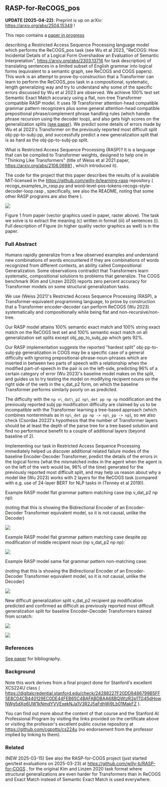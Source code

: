 ## RASP-for-ReCOGS_pos 

**UPDATE (2025-04-22)**: Preprint is up on arXiv: https://arxiv.org/abs/2504.15349 !

This repo contains a [paper in progress](https://raw.githubusercontent.com/willy-b/RASP-for-ReCOGS/main/rasp-for-recogs_pos-wbruns-2024-draft.pdf)

describing a Restricted Access Sequence Processing language model which performs the ReCOGS_pos task (see Wu et al 2023, "ReCOGS: How Incidental Details of a Logical Form Overshadow an Evaluation of Semantic Interpretation", https://arxiv.org/abs/2303.13716 for task description) of translating sentences in a limited subset of English grammar into logical forms (equivalent to a semantic graph, see ReCOGS and COGS papers). This work is an attempt to prove-by-construction that a Transformer can learn to perform the ReCOGS_pos task in a compositional, systematic, length generalizing way and try to understand why some of the specific errors discussed by Wu et al 2023 are observed. We achieve 100% test set Semantic Exact Match accuracy using a flat, non-tree Transformer compatible RASP model. It uses 19 Transformer attention-head compatible grammar pattern recognizers plus some general attention-head compatible prepositional phrase/complement phrase handling rules (which handle phrase recursion using the decoder loop), and also gets high scores on the generalization splits [(see paper)](https://raw.githubusercontent.com/willy-b/RASP-for-ReCOGS/main/rasp-for-recogs_pos-wbruns-2024-draft.pdf). We predict some details of errors made by Wu et al 2023's Transformer on the previously reported most difficult split obj-pp-to-subj-pp, and successfully predict a new generalization split that is as hard as the obj-pp-to-subj-pp split.

What is Restricted Access Sequence Processing (RASP)? It is a language that can be compiled to Transformer weights, designed to help one in "Thinking Like Transformers" (title of Weiss et al 2021 paper, https://arxiv.org/abs/2106.06981 ,  which introduced it).

The code for the project that this paper describes the results of is available MIT-licensed in the https://github.com/willy-b/learning-rasp repository ( recogs_examples_in_rasp.py and word-level-pos-tokens-recogs-style-decoder-loop.rasp , specifically, see also the README, noting that some other RASP programs are also there ).

![](expanded_version_of_sentences_and_lfs_and_lf_graph_figure.png)

Figure 1 from paper (vector graphics used in paper, raster above).
The task we solve is to extract the meaning (c) written in format (iii) of sentences (i). Full description of Figure (in higher quality vector graphics as well) is in the paper.

### Full Abstract

Humans rapidly generalize from a few observed examples and understand new combinations of words encountered if they are combinations of words recognized from different contexts, an ability called Compositional Generalization. Some observations contradict that Transformers learn systematic, compositional solutions to problems that generalize. The COGS benchmark (Kim and Linzen 2020) reports zero percent accuracy for Transformer models on some structural generalization tasks.

We use (Weiss 2021)'s Restricted Access Sequence Processing (RASP), a Transformer-equivalent programming language, to prove by construction that a Transformer encoder-decoder can perform ReCOGS (Wu 2023) systematically and compositionally while being flat and non-recursive/non-tree. 

Our RASP model attains 100% semantic exact match and 100% string exact match on the ReCOGS test set and 100% semantic exact match on all generalization set splits except obj\_pp\_to\_subj\_pp which gets 92%.

Our RASP implementation suggests the reported "hardest split" obj-pp-to-subj-pp generalization in COGS may be a specific case of a general difficulty with ignoring prepositional-phrase-noun-phrases which are inserted in between two parts of speech with a relationship when the modified part-of-speech in the pair is on the left-side, predicting 96\% of a certain category of error (Wu 2023)'s baseline model makes on the split, and guides us to try testing the model on modifying recipient nouns on the right side of the verb in the v\_dat\_p2 form, on which the baseline Transformer performs similarly poorly on as predicted. 

The difficulty with the `np v\_dat\_p2 np\_det pp np np` modification and the previously reported subj pp modification difficulty are claimed by us to be incompatible with the Transformer learning a tree-based approach (which combines nonterminals as in `np\_det pp np -> np\_pp -> np`), so we also check (Csordas 2022)'s hypothesis that the number of Transformer layers should be at least the depth of the parse tree for a tree based solution and find no performance benefit to a couple of additional layers (beyond baseline of 2). 

Implementing our task in Restricted Access Sequence Processing immediately helped us discover additional related failure modes of the baseline Encoder-Decoder Transformer, predict the details of the errors in the logical forms (what the mismatched index in the agent when the agent is on the left of the verb would be, 96% of the time) generated for the previously reported most difficult split, and may help us reason about why a model like (Wu 2023) works with 2 layers for the ReCOGS task (compared with e.g. use of 24-layer BERT for NLP tasks in (Tenney et al 2019)).

Example RASP model flat grammar pattern matching case (np v_dat_p2 np np):

(noting that this is showing the Bidirectional Encoder of an Encoder-Decoder Transformer equivalent model, 
so it is not causal, unlike the Decoder)

![](example_rasp_for_recogs_flat_pattern_match.svg)

Example RASP model flat grammar pattern matching case despite pp modification of middle recipient noun (np v_dat_p2 np np):

![](example_rasp_for_recogs_flat_pattern_match_with_pp_modification.svg)

Example RASP model same flat grammar pattern non-matching case:

(noting that this is showing the Bidirectional Encoder of an Encoder-Decoder Transformer equivalent model, 
so it is not causal, unlike the Decoder)

![](example_rasp_for_recogs_flat_pattern_no_match.svg)

New difficult generalization split v_dat_p2 recipient pp modification predicted and confirmed as difficult as previously reported most difficult generalization split for baseline Encoder-Decoder Transformers trained from scratch:

![](new_difficult_generalization_v_dat_p2_recipient_pp_modification_predicted_and_confirmed_for_transformers_trained_from_scratch.svg)

![](rasp-for-recogs-decoder-loop-supplementary-figure-incl-encoder-and-decoder.png)

### References

[See paper](https://raw.githubusercontent.com/willy-b/RASP-for-ReCOGS/main/rasp-for-recogs_pos-wbruns-2024-draft.pdf) for bibliography.

### Background

Note this work derives from a final project done for Stanford's excellent XCS224U class ( https://digitalcredential.stanford.edu/check/24288227F20DD8486799B5FF5E8C04CB440129EC0DE44FEB65C4BAFABDBAA68BQWtzR2p1TG45dHowNWg5dXp6UW1kNmdYVVExekNJa1V3R2J5aFdhWi9Lb01MakFZ ).

You can find out more about the content of that course and the Stanford AI Professional Program by visiting the links provided on the certificate above or visiting the professor's excellent public course repository at https://github.com/cgpotts/cs224u (no endorsement from the professor implied by linking to them).

### Related

(NEW 2025-03-15) See also the RASP-for-COGS project (just started gen/test evaluations on 2025-03-23) at https://github.com/willy-b/RASP-for-COGS , for the original Kim and Linzen 2020 task format where structural generalizations are even harder for Transformers than in ReCOGS and Exact Match instead of Semantic Exact Match is used everywhere.
